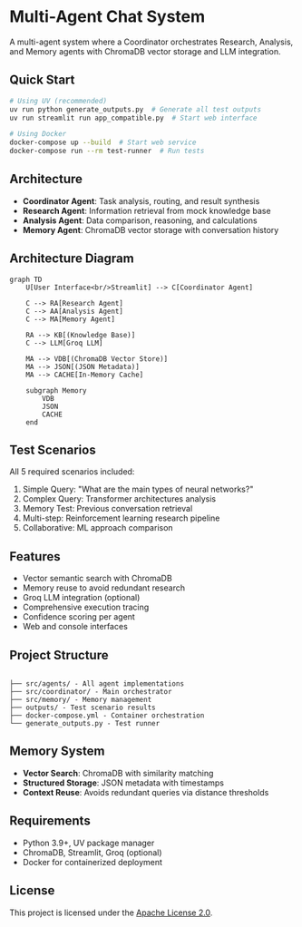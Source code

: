 # Multi-Agent Chat System

A multi-agent system where a Coordinator orchestrates Research, Analysis, and Memory agents with ChromaDB vector storage and LLM integration.

## Quick Start

```bash
# Using UV (recommended)
uv run python generate_outputs.py  # Generate all test outputs
uv run streamlit run app_compatible.py  # Start web interface

# Using Docker
docker-compose up --build  # Start web service
docker-compose run --rm test-runner  # Run tests
```

## Architecture

- **Coordinator Agent**: Task analysis, routing, and result synthesis
- **Research Agent**: Information retrieval from mock knowledge base
- **Analysis Agent**: Data comparison, reasoning, and calculations
- **Memory Agent**: ChromaDB vector storage with conversation history

## Architecture Diagram

```mermaid
graph TD
    U[User Interface<br/>Streamlit] --> C[Coordinator Agent]

    C --> RA[Research Agent]
    C --> AA[Analysis Agent]
    C --> MA[Memory Agent]

    RA --> KB[(Knowledge Base)]
    C --> LLM[Groq LLM]

    MA --> VDB[(ChromaDB Vector Store)]
    MA --> JSON[(JSON Metadata)]
    MA --> CACHE[In-Memory Cache]

    subgraph Memory
        VDB
        JSON
        CACHE
    end
```

## Test Scenarios

All 5 required scenarios included:

1. Simple Query: "What are the main types of neural networks?"
2. Complex Query: Transformer architectures analysis
3. Memory Test: Previous conversation retrieval
4. Multi-step: Reinforcement learning research pipeline
5. Collaborative: ML approach comparison

## Features

- Vector semantic search with ChromaDB
- Memory reuse to avoid redundant research
- Groq LLM integration (optional)
- Comprehensive execution tracing
- Confidence scoring per agent
- Web and console interfaces

## Project Structure

```

├── src/agents/ - All agent implementations
├── src/coordinator/ - Main orchestrator
├── src/memory/ - Memory management
├── outputs/ - Test scenario results
├── docker-compose.yml - Container orchestration
└── generate_outputs.py - Test runner

```

## Memory System

- **Vector Search**: ChromaDB with similarity matching
- **Structured Storage**: JSON metadata with timestamps
- **Context Reuse**: Avoids redundant queries via distance thresholds

## Requirements

- Python 3.9+, UV package manager
- ChromaDB, Streamlit, Groq (optional)
- Docker for containerized deployment

## License

This project is licensed under the [Apache License 2.0](LICENSE).

